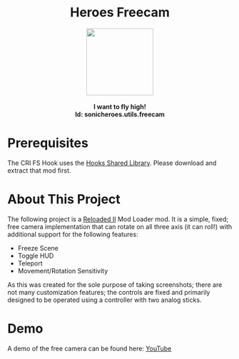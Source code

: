 <div align="center">
	<h1>Heroes Freecam</h1>
	<img src="https://i.imgur.com/BjPn7rU.png" width="150" align="center" />
	<br/> <br/>
	<strong>I want to fly high!<br/></strong>
<b>Id: sonicheroes.utils.freecam</b>
</div>

# Prerequisites
The CRI FS Hook uses the [Hooks Shared Library](https://github.com/Sewer56/Reloaded.SharedLib.Hooks).
Please download and extract that mod first.

# About This Project

The following project is a [Reloaded II](https://github.com/Reloaded-Project/Reloaded-II) Mod Loader mod. It is a simple, fixed; free camera implementation that can rotate on all three axis (it can roll!) with additional support for the following features:

- Freeze Scene
- Toggle HUD
- Teleport
- Movement/Rotation Sensitivity

As this was created for the sole purpose of taking screenshots; there are not many customization features; the controls are fixed and primarily designed to be operated using a controller with two analog sticks.

# Demo
A demo of the free camera can be found here: [YouTube](https://www.youtube.com/watch?v=UfxBN2ElmIM)